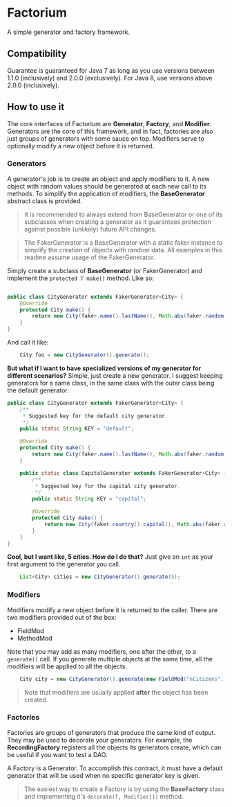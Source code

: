 # Factorium
A simple generator and factory framework.

## Compatibility
Guarantee is guaranteed for Java 7 as long as you use versions between 1.1.0 (inclusively) and 2.0.0 (exclusively).
For Java 8, use versions above 2.0.0 (inclusively).

## How to use it
The core interfaces of Factorium are **Generator**, **Factory**, and **Modifier**.
Generators are the core of this framework, and in fact, factories are also just groups of generators with some sauce on top.
Modifiers serve to optionally modify a new object before it is returned.

### Generators

A generator's job is to create an object and apply modifiers to it. A new object with random values should be generated
at each new call to its methods. To simplify the application of modifiers, the **BaseGenerator** abstract class is provided.

>It is recommended to always extend from BaseGenerator or one of its subclasses when creating a generator as it guarantees 
>protection against possible (unlikely) future API changes.

>The FakerGenerator is a BaseGenerator with a static faker instance to simplify the creation of objects with random data. 
>All examples in this readme assume usage of the FakerGenerator.

Simply create a subclass of **BaseGenerator** (or FakerGenerator) and implement the `protected T make()` method. Like so:

```java

public class CityGenerator extends FakerGenerator<City> {
    @Override
    protected City make() {
        return new City(faker.name().lastName(), Math.abs(faker.random().nextLong()) + 1);
    }
}
```

And call it like:
```java
    City foo = new CityGenerator().generate();
```

**But what if I want to have specialized versions of my generator for different scenarios?** Simple, just create a new generator. 
I suggest keeping generators for a same class, in the same class with the outer class being the default generator.

```java
public class CityGenerator extends FakerGenerator<City> {
    /**
     * Suggested key for the default city generator.
     */
    public static String KEY = "default";

    @Override
    protected City make() {
        return new City(faker.name().lastName(), Math.abs(faker.random().nextLong()) + 1);
    }

    public static class CapitalGenerator extends FakerGenerator<City> {
        /**
         * Suggested key for the capital city generator.
         */
        public static String KEY = "capital";

        @Override
        protected City make() {
            return new City(faker.country().capital(), Math.abs(faker.random().nextLong()) + 1);
        }
    }
}
```

**Cool, but I want like, 5 cities. How do I do that?** Just give an `int` as your first argument to the generator you call.

```java
    List<City> cities = new CityGenerator().generate(5);
```

### Modifiers
Modifiers modify a new object before it is returned to the caller. There are two modifiers provided out of the box:
* FieldMod
* MethodMod

Note that you may add as many modifiers, one after the other, to a `generate()` call. If you generate multiple objects at the same time,
all the modifiers will be applied to all the objects.

```java
    City city = new CityGenerator().generate(new FieldMod("nCitizens", 5), new MethodMod("setName", "Toronto"));
```

>Note that modifiers are usually applied **after** the object has been created.

### Factories
Factories are groups of generators that produce the same kind of output. They may be used to decorate your generators.
For example, the **RecordingFactory** registers all the objects its generators create, which can be useful if you want to
test a DAO.

A Factory is a Generator. To accomplish this contract, it must have a default generator that will be used when no specific
generator key is given.

>The easiest way to create a Factory is by using the **BaseFactory** class and implementing it's `decorate(T, Modifier[])` method.
